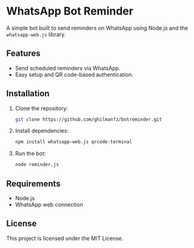 # WhatsApp Bot Reminder

A simple bot built to send reminders on WhatsApp using Node.js and the `whatsapp-web.js` library.

## Features

- Send scheduled reminders via WhatsApp.
- Easy setup and QR code-based authentication.

## Installation

1. Clone the repository:
    ```bash
    git clone https://github.com/ghilmanfz/botreminder.git
    ```

2. Install dependencies:
    ```bash
    npm install whatsapp-web.js qrcode-terminal
    ```

3. Run the bot:
    ```bash
    node reminder.js
    ```

## Requirements

- Node.js
- WhatsApp web connection

## License


This project is licensed under the MIT License.
